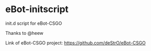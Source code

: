 # eBot-initscript
init.d script for eBot-CSGO

Thanks to @heew

Link of eBot-CSGO project: https://github.com/deStrO/eBot-CSGO
